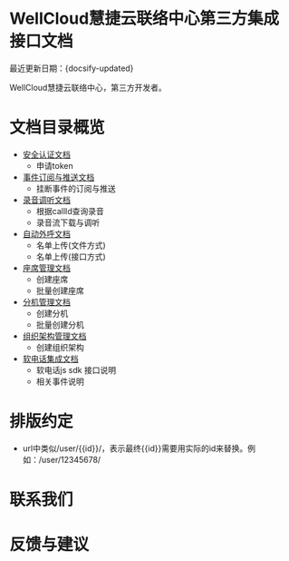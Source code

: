 # WellCloud慧捷云联络中心第三方集成接口文档

最近更新日期：{docsify-updated}

WellCloud慧捷云联络中心，第三方开发者。

# 文档目录概览

- [安全认证文档](security.md)
    - 申请token
- [事件订阅与推送文档](event.md)
    - 挂断事件的订阅与推送
- [录音调听文档](recording.md)
    - 根据callId查询录音
    - 录音流下载与调听
- [自动外呼文档](ocm.md)
    - 名单上传(文件方式)
    - 名单上传(接口方式)
- [座席管理文档](agent.md)
    - 创建座席
    - 批量创建座席
- [分机管理文档](extension.md)
    - 创建分机
    - 批量创建分机
- [组织架构管理文档](org.md)
    - 创建组织架构
- [软电话集成文档](wellclient.md)
    - 软电话js sdk 接口说明
    - 相关事件说明

# 排版约定

- url中类似/user/{{id}}/，表示最终{{id}}需要用实际的id来替换。例如：/user/12345678/

# 联系我们

# 反馈与建议
